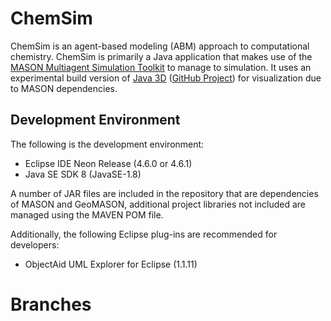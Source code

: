 # ChemSim

ChemSim is an agent-based modeling (ABM) approach to computational chemistry. ChemSim is primarily a Java application that makes use of the [MASON Multiagent Simulation Toolkit](http://cs.gmu.edu/~eclab/projects/mason/) to manage to simulation. It uses an experimental build  version of [Java 3D](https://gouessej.wordpress.com/2012/08/01/java-3d-est-de-retour-java-3d-is-back/) ([GitHub Project](https://github.com/hharrison/java3d-core/releases/tag/1.6.0)) for visualization due to MASON dependencies.

## Development Environment

The following is the development environment:

- Eclipse IDE Neon Release (4.6.0 or 4.6.1)
- Java SE SDK 8 (JavaSE-1.8)

A number of JAR files are included in the repository that are dependencies of MASON and GeoMASON, additional project libraries not included are managed using the MAVEN POM file.

Additionally, the following Eclipse plug-ins are recommended for developers:

- ObjectAid UML Explorer for Eclipse (1.1.11)

# Branches
